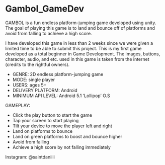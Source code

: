 # Gambol_GameDev
GAMBOL is a fun endless platform-jumping game developed using unity. The goal of playing this game is to land and bounce off of platforms and avoid from falling to 
achieve a high score.

I have developed this game in less than 2 weeks since we were given a limited time to be able to submit this project. This is my first game developed as a total
beginner in Game Development. The images, buttons, character, audio, and etc. used in this game is taken from the internet (credits to the rightful owners).

- GENRE: 2D endless platform-jumping game 
- MODE: single player 
- USERS: ages 5+ 
- DELIVERY PLATFORM: Android 
- MINIMUM API LEVEL: Android 5.1 ‘Lollipop’ O.S 

GAMEPLAY:
- Click the play button to start the game
- Tap your screen to start playing
- Tilt your device to move the player left and right
- Land on platforms to bounce
- Land on green platforms to boost and bounce higher
- Avoid from falling
- Achieve a high score by not falling immediately

Instagram: @saintdaniiii
